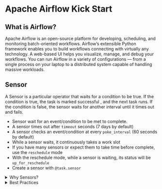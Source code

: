 # Apache Airflow Kick Start

## What is Airflow?

Apache Airflow is an open-source platform for developing, scheduling, and monitoring batch-oriented workflows. Airflow’s extensible Python framework enables you to build workflows connecting with virtually any technology. A web-based UI helps you visualize, manage, and debug your workflows. You can run Airflow in a variety of configurations — from a single process on your laptop to a distributed system capable of handling massive workloads.

## Sensor

A Sensor is a particular operator that waits for a condition to be true. If the condition is true, the task is marked successful , and the next task runs. If the condition is false, the sensor waits for another interval until it times out and fails.

- Sensor wait for an event/condition to be met to complete.
- A sensor times out after `timeout` seconds (7 days by default)
- A sensor checks an event/condition at every `poke_interval` (60 seconds by default)
- While a sensor waits, it continuously takes a work slot
- If you have many sensors or expect them to take time before complete, use the `reschedule` mode
- With the reschedule mode, while a sensor is waiting, its status will be `up_for_reschedule`
- Create a sensor with `@task.sensor`

<details>
  <summary>Why Sensors? </summary>
  The purpose of a Sensor is to wait for an event.

  That can be useful for many different use cases, such as:

- Processing files from an S3 bucket as they arrive while waiting for them.
- Running different tasks at different times but within the same DAG.
- Triggering a data pipeline when another one completes.
- Ensuring an API is available to make requests.
- Transforming data as soon as data are present in a SQL table.

</details>

<details>
  <summary>Best Practices</summary>

When using sensors, keep the following in mind to avoid potential performance issues:

- Always define a meaningful timeout parameter for your sensor. The default for this parameter is seven days, which is a long time for your sensor to be running. When you implement a sensor, consider your use case and how long you expect the sensor to wait and then define the sensor's timeout accurately.
- Whenever possible and especially for long-running sensors, use the reschedule mode so your sensor is not constantly occupying a worker slot. This helps avoid deadlocks in Airflow where sensors take all of the available worker slots.
- If your poke_interval is very short (less than about 5 minutes), use the poke mode. Using reschedule mode in this case can overload your scheduler.
- Define a meaningful poke_interval based on your use case. There is no need for a task to check a condition every 60 seconds (the default) if you know the total amount of wait time will be 30 minutes.

</details>
